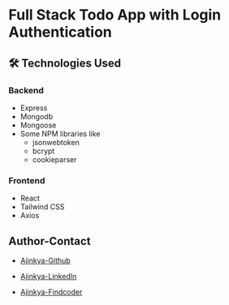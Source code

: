 # Full Stack Todo App with Login Authentication

## 🛠 Technologies Used

### Backend

- Express
- Mongodb
- Mongoose
- Some NPM libraries like
  - jsonwebtoken
  - bcrypt
  - cookieparser

### Frontend

- React
- Tailwind CSS
- Axios

## Author-Contact

- [Ajinkya-Github](https://github.com/AjinkyaVeer007)

- [Ajinkya-LinkedIn](https://www.linkedin.com/in/ajinkya-veer-0ba100238/)

- [Ajinkya-Findcoder](https://www.findcoder.io/u/ajinkya_veer)
